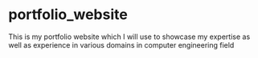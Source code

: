 # portfolio_website
This is my portfolio website which I will use to showcase my expertise as well as experience in various domains in computer engineering field
